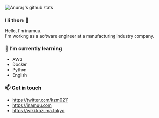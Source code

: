 ![Anurag's github stats](https://github-readme-stats.vercel.app/api?username=inamuu&show_icons=true&theme=tokyonight&count_private=true)  

### Hi there 👋

Hello, I'm inamuu.  
I'm working as a aoftware engineer at a manufacturing industry company.

### 🌱 I’m currently learning

- AWS
- Docker
- Python
- English

### 📫 Get in touch

- https://twitter.com/kzm0211
- https://inamuu.com
- https://wiki.kazuma.tokyo
